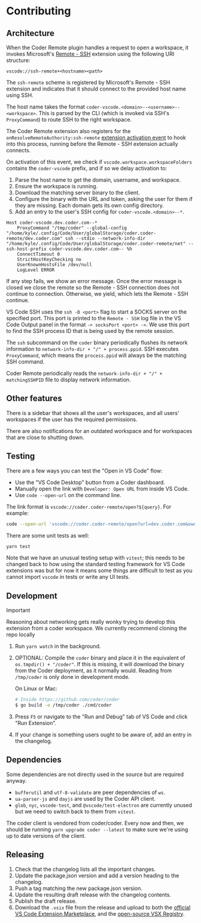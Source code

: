 # Contributing

## Architecture

When the Coder Remote plugin handles a request to open a workspace, it invokes
Microsoft's [Remote - SSH](https://marketplace.visualstudio.com/items?itemName=ms-vscode-remote.remote-ssh)
extension using the following URI structure:

```text
vscode://ssh-remote+<hostname><path>
```

The `ssh-remote` scheme is registered by Microsoft's Remote - SSH extension and
indicates that it should connect to the provided host name using SSH.

The host name takes the format
`coder-vscode.<domain>--<username>--<workspace>`. This is parsed by the CLI
(which is invoked via SSH's `ProxyCommand`) to route SSH to the right workspace.

The Coder Remote extension also registers for the
`onResolveRemoteAuthority:ssh-remote` [extension activation
event](https://code.visualstudio.com/api/references/activation-events) to hook
into this process, running before the Remote - SSH extension actually connects.

On activation of this event, we check if `vscode.workspace.workspaceFolders`
contains the `coder-vscode` prefix, and if so we delay activation to:

1. Parse the host name to get the domain, username, and workspace.
2. Ensure the workspace is running.
3. Download the matching server binary to the client.
4. Configure the binary with the URL and token, asking the user for them if they
   are missing. Each domain gets its own config directory.
5. Add an entry to the user's SSH config for `coder-vscode.<domain>--*`.

```text
Host coder-vscode.dev.coder.com--*
	ProxyCommand "/tmp/coder" --global-config "/home/kyle/.config/Code/User/globalStorage/coder.coder-remote/dev.coder.com" ssh --stdio --network-info-dir "/home/kyle/.config/Code/User/globalStorage/coder.coder-remote/net" --ssh-host-prefix coder-vscode.dev.coder.com-- %h
	ConnectTimeout 0
	StrictHostKeyChecking no
	UserKnownHostsFile /dev/null
	LogLevel ERROR
```

If any step fails, we show an error message. Once the error message is closed
we close the remote so the Remote - SSH connection does not continue to
connection. Otherwise, we yield, which lets the Remote - SSH continue.

VS Code SSH uses the `ssh -D <port>` flag to start a SOCKS server on the
specified port. This port is printed to the `Remote - SSH` log file in the VS
Code Output panel in the format `-> socksPort <port> ->`. We use this port to
find the SSH process ID that is being used by the remote session.

The `ssh` subcommand on the `coder` binary periodically flushes its network
information to `network-info-dir + "/" + process.ppid`. SSH executes
`ProxyCommand`, which means the `process.ppid` will always be the matching SSH
command.

Coder Remote periodically reads the `network-info-dir + "/" + matchingSSHPID`
file to display network information.

## Other features

There is a sidebar that shows all the user's workspaces, and all users'
workspaces if the user has the required permissions.

There are also notifications for an outdated workspace and for workspaces that
are close to shutting down.

## Testing

There are a few ways you can test the "Open in VS Code" flow:

- Use the "VS Code Desktop" button from a Coder dashboard.
- Manually open the link with `Developer: Open URL` from inside VS Code.
- Use `code --open-url` on the command line.

The link format is `vscode://coder.coder-remote/open?${query}`. For example:

```bash
code --open-url 'vscode://coder.coder-remote/open?url=dev.coder.com&owner=my-username&workspace=my-ws&agent=my-agent'
```

There are some unit tests as well:

```bash
yarn test
```

Note that we have an unusual testing setup with `vitest`; this needs to be
changed back to how using the standard testing framework for VS Code extensions
was but for now it means some things are difficult to test as you cannot import
`vscode` in tests or write any UI tests.

## Development

> [!IMPORTANT]
> Reasoning about networking gets really wonky trying to develop
> this extension from a coder workspace. We currently recommend cloning the
> repo locally

1. Run `yarn watch` in the background.
2. OPTIONAL: Compile the `coder` binary and place it in the equivalent of
   `os.tmpdir() + "/coder"`. If this is missing, it will download the binary
   from the Coder deployment, as it normally would. Reading from `/tmp/coder` is
   only done in development mode.

   On Linux or Mac:

   ```bash
   # Inside https://github.com/coder/coder
   $ go build -o /tmp/coder ./cmd/coder
   ```

3. Press `F5` or navigate to the "Run and Debug" tab of VS Code and click "Run
   Extension".
4. If your change is something users ought to be aware of, add an entry in the
   changelog.

## Dependencies

Some dependencies are not directly used in the source but are required anyway.

- `bufferutil` and `utf-8-validate` are peer dependencies of `ws`.
- `ua-parser-js` and `dayjs` are used by the Coder API client.
- `glob`, `nyc`, `vscode-test`, and `@vscode/test-electron` are currently unused
  but we need to switch back to them from `vitest`.

The coder client is vendored from coder/coder. Every now and then, we should be running `yarn upgrade coder --latest`
to make sure we're using up to date versions of the client.

## Releasing

1. Check that the changelog lists all the important changes.
2. Update the package.json version and add a version heading to the changelog.
3. Push a tag matching the new package.json version.
4. Update the resulting draft release with the changelog contents.
5. Publish the draft release.
6. Download the `.vsix` file from the release and upload to both the [official VS Code Extension Marketplace](https://code.visualstudio.com/api/working-with-extensions/publishing-extension), and the [open-source VSX Registry](https://open-vsx.org/).

